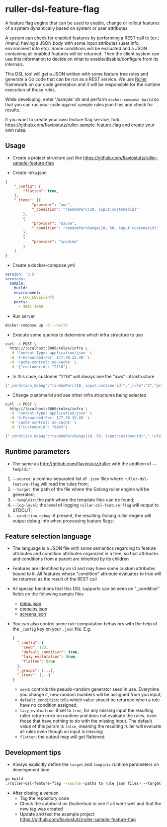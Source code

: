 # ruller-dsl-feature-flag
A feature flag engine that can be used to enable, change or rollout features of a system dynamically based on system or user attributes

A system can check for enabled features by performing a REST call to (ex.: /menu) having a JSON body with some input attributes (user info, environment info etc). Some conditions will be evaluated and a JSON containing all enabled features will be returned. Then the client system can use this information to decide on what to enable/disable/configure from its internals.

This DSL tool will get a JSON written with some feature tree rules and generate a Go code that can be run as a REST service. We use [Ruller](http://github.com/flaviostutz/ruller) framework on our code generation and it will be responsible for the runtime execution of those rules.

While developing, enter '/sample' dir and perform ```docker-compose build``` so that you can run your code against sample rules json files and check for results.

If you want to create your own feature flag service, fork https://github.com/flaviostutz/ruller-sample-feature-flag and create your own rules.

## Usage

* Create a project structure just like https://github.com/flaviostutz/ruller-sample-feature-flag

* Create infra.json

```json
{
    "_config": {
        "flatten": true,
    },
    "_items": [{
            "provider": "aws",
            "_condition": "randomPerc(10, input:customerid)"
        },
        {
            "provider": "azure",
            "_condition": "randomPercRange(10, 50, input:customerid)"
        },
        {
            "provider": "vpsdime"
        }
    ]
}
```

* Create a docker-compose.yml

```yml
version: '3.5'
services:
  sample:
    build: .
    environment:
      - LOG_LEVEL=info
    ports:
      - 3001:3000
```

* Run server

```sh
docker-compose up -d --build
```

* Execute some queries to determine which infra structure to use

```sh
curl -X POST \
  http://localhost:3000/rules/infra \
  -H 'Content-Type: application/json' \
  -H 'X-Forwarded-For: 177.79.35.49' \
  -H 'cache-control: no-cache' \
  -d '{"customerid": "2118"}
```

* In this case, customer "2118" will always use the "aws" infrastructure

```sh
{"_condition_debug":"randomPerc(10, input:customerid)","_rule":"2","provider":"aws"}
```

* Change customerid and see other infra structures being selected

```sh
curl -X POST \
  http://localhost:3000/rules/infra \
  -H 'Content-Type: application/json' \
  -H 'X-Forwarded-For: 177.79.35.49' \
  -H 'cache-control: no-cache' \
  -d '{"customerid": "6843"}
```

```sh
{"_condition_debug":"randomPercRange(10, 50, input:customerid)","_rule":"3","provider":"azure"}
```

## Runtime parameters

* The same as http://github.com/flaviostutz/ruller with the addition of `--templdir`:

1. `--source`: a comma-separated list of `.json` files where `ruller-dsl-feature-flag` will read the rules from;
2. `--target`: the path of the file where the Golang ruller engine will be generated;
3. `--templdir`: the path where the template files can be found;
4. `--log-level`: the level of logging `ruller-dsl-feature-flag` will output to STDOUT;
5. `--condition-debug`: if present, the resulting Golang ruller engine will output debug info when processing feature flags;

## Feature selection language

* The language is a JSON file with some semantics regarding to feature attributes and condition attributes organized in a tree, so that attributes and conditions from a parent are inherited by its children

* Features are identified by an id and may have some custom attributes bound to it. All features whose "condition" attribute evaluates to true will be returned as the result of the REST call

* All special functions that this DSL supports can be seen on "_condition" fields on the following sample files
  * [menu.json](https://github.com/flaviostutz/ruller-sample-feature-flag/blob/master/rules/menu.json)
  * [domains.json](https://github.com/flaviostutz/ruller-sample-feature-flag/blob/master/rules/domains.json)
  * [screens.json](https://github.com/flaviostutz/ruller-sample-feature-flag/blob/master/rules/screens.json)

* You can also control some rule computation behaviors with the help of the `_config` key on your `.json` file. E.g.
  ```json
  {
    "_config": {
      "seed": 123,
      "default_condition": true,
      "lazy_evalutation": true,
      "flatten": true
    },
    "_groups": [...],
    "_items": [...]
  }
  ```
  * `seed`: controls the pseudo-random generator seed in use. Everytime you change it, new random numbers will be assigned from you input;
  * `default_condition`: tells which value should be returned when a rule have no condition assigned;
  * `lazy_evaluation`: if set to `true`, for any missing input the resulting ruller return error on runtime and does not evaluate the rules, even those that have nothing to do with the missing input. The default value of this param is `false`, meaning the resulting ruller will evaluate all rules even though an input is missing;
  * `flatten`: the output map will get flattened.

## Development tips

* Always explicitly define the `target` and `templdir` runtime parameters on development time:

```sh
go build
./ruller-dsl-feature-flag --source <paths to rule json files> --target ./rules.go --templdir ./templates
```

* After closing a version
  * Tag the repository code
  * Check the autobuild on Dockerhub to see if all went well and that the new tag was created
  * Update and test the example project https://github.com/flaviostutz/ruller-sample-feature-flag


